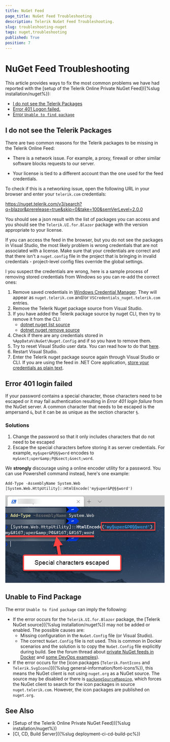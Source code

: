 ```yaml
---
title: NuGet Feed
page_title: NuGet Feed Troubleshooting
description: Telerik NuGet Feed Troubleshooting.
slug: troubleshooting-nuget
tags: nuget,troubleshooting
published: True
position: 7
---
```


# NuGet Feed Troubleshooting

This article provides ways to fix the most common problems we have had reported with the [setup of the Telerik Online Private NuGet Feed]({%slug installation/nuget%}):

* [I do not see the Telerik Packages](#i-do-not-see-the-telerik-packages)
* [Error 401 Logon failed.](#error-401-login-failed)
* [Error `Unable to find package`](#unable-to-find-package)

## I do not see the Telerik Packages

There are two common reasons for the Telerik packages to be missing in the Telerik Online Feed:

* There is a network issue. For example, a proxy, firewall or other similar software blocks requests to our server.

* Your license is tied to a different account than the one used for the feed credentials.

To check if this is a networking issue, open the following URL in your browser and enter your `telerik.com` credentials:

<a href="https://nuget.telerik.com/v3/search?q=blazor&prerelease=true&skip=0&take=100&semVerLevel=2.0.0" target="_blank">https://nuget.telerik.com/v3/search?q=blazor&prerelease=true&skip=0&take=100&semVerLevel=2.0.0</a>

You should see a json result with the list of packages you can access and you should see the `Telerik.UI.for.Blazor` package with the version appropriate to your license.

If you can access the feed in the browser, but you do not see the packages in Visual Studio, the most likely problem is wrong credentials that are not associated with a license. Make sure that your credentials are correct and that there isn't a `nuget.config` file in the project that is bringing in invalid credentials - project-level config files override the global settings.

I you suspect the credentials are wrong, here is a sample process of removing stored credentials from Windows so you can re-add the correct ones:

1. Remove saved credentials in <a href="https://support.microsoft.com/en-us/help/4026814/windows-accessing-credential-manager" target="_blank">Windows Credential Manager</a>. They will appear as `nuget.telerik.com` and/or `VSCredentials_nuget.telerik.com` entries.
2. Remove the Telerik Nuget package source from Visual Studio.
3. If you have added the Telerik  package source by nuget CLI, then try to remove it from the CLI:
    * <a href="https://docs.microsoft.com/en-us/dotnet/core/tools/dotnet-nuget-list-source" target="_blank">dotnet nuget list source</a> 
    * <a href="https://docs.microsoft.com/en-us/dotnet/core/tools/dotnet-nuget-remove-source" target="_blank">dotnet nuget remove source</a>
4. Check if there are any credentials stored in `%AppData%\NuGet\Nuget.Config` and if so you have to remove them.
5. Try to reset Visual Studio user data. You can read how to do that <a href="https://stackoverflow.com/questions/43550797/how-to-force-nuget-to-ask-for-authentication-when-connecting-to-a-private-feed" target="_blank">here</a>.
6. Restart Visual Studio.
7. Enter the Telerik nuget package source again through Visual Studio or CLI. If you are using the feed in .NET Core application, [store your credentials as plain text](#store-credentials-in-clear-text-for-the-telerik-nuget-feed).


## Error 401 login failed

If your password contains a special character, those characters need to be escaped or it may fail authentication resulting in *Error 401 login failure* from the NuGet server. A common character that needs to be escaped is the ampersand `&`, but it can be as unique as the section character `§`.

### Solutions

1. Change the password so that it only includes characters that do not need to be escaped
2. Escape the special characters before storing it as server credentials. For example, `my§uper&P@§§word` encodes to `my&sect;uper&amp;P@&sect;&sect;word`. 

We **strongly** discourage using a online encoder utility for a password. You can use Powershell command instead, here's one example:

```
Add-Type -AssemblyName System.Web
[System.Web.HttpUtility]::HtmlEncode('my§uper&P@§§word')
```

![Powershell Encoding](images/encode-passwords-with-powershell.png)


## Unable to Find Package

The error `Unable to find package` can imply the following:

* If the error occurs for the `Telerik.UI.for.Blazor` package, the [Telerik NuGet source]({%slug installation/nuget%}) may not be added or enabled. The possible causes are:
   * Missing configuration in the `NuGet.Config` file (or Visual Studio).
   * The correct `NuGet.Config` file is not used. This is common in Docker scenarios and the solution is to copy the `NuGet.Config` file explicitly during build. See the forum thread about [private NuGet feeds in Docker](https://www.telerik.com/forums/can-the-telerik-blazor-and-asp-net-tools-be-used-in-a-docker-container) and [some DevOps examples](https://github.com/LanceMcCarthy/DevOpsExamples)).
* If the error occurs for the [icon packages (`Telerik.FontIcons` and `Telerik.SvgIcons`)]({%slug general-information/font-icons%}), this means the NuGet client is not using `nuget.org` as a NuGet source. The source may be disabled or there is [`packageSourceMapping`](https://learn.microsoft.com/en-us/nuget/consume-packages/package-source-mapping), which forces the NuGet client to search for the icon packages in source `nuget.telerik.com`. However, the icon packages are published on `nuget.org`.


## See Also

* [Setup of the Telerik Online Private NuGet Feed]({%slug installation/nuget%})
* [CI, CD, Build Server]({%slug deployment-ci-cd-build-pc%})
